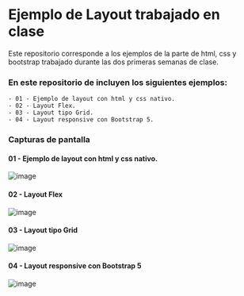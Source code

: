 # Ejemplo de Layout trabajado en clase

Este repositorio corresponde a los ejemplos de la parte de html, css y bootstrap trabajado durante las dos primeras semanas de clase.

### En este repositorio de incluyen los siguientes ejemplos:

```
- 01 - Ejemplo de layout con html y css nativo.
- 02 - Layout Flex.
- 03 - Layout tipo Grid.
- 04 - Layout responsive con Bootstrap 5.
```

### Capturas de pantalla

#### 01 - Ejemplo de layout con html y css nativo.
![image](https://user-images.githubusercontent.com/16636086/119154043-15c13400-ba52-11eb-86b2-8502ca6ef842.png)

#### 02 - Layout Flex
![image](https://user-images.githubusercontent.com/16636086/119155107-1dcda380-ba53-11eb-88bc-ce0e5efcea2b.png)

#### 03 - Layout tipo Grid
![image](https://user-images.githubusercontent.com/16636086/119155233-3fc72600-ba53-11eb-869f-2a957410364a.png)

#### 04 - Layout responsive con Bootstrap 5
![image](https://user-images.githubusercontent.com/16636086/119155281-4a81bb00-ba53-11eb-818a-30cb08df0212.png)
